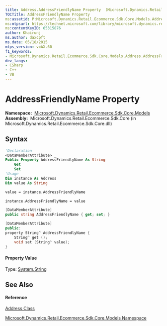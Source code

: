 ```yaml
---
title: Address.AddressFriendlyName Property  (Microsoft.Dynamics.Retail.Ecommerce.Sdk.Core.Models)
TOCTitle: AddressFriendlyName Property
ms:assetid: P:Microsoft.Dynamics.Retail.Ecommerce.Sdk.Core.Models.Address.AddressFriendlyName
ms:mtpsurl: https://technet.microsoft.com/library/microsoft.dynamics.retail.ecommerce.sdk.core.models.address.addressfriendlyname(v=AX.60)
ms:contentKeyID: 65315876
author: Khairunj
ms.author: daxcpft
ms.date: 05/18/2015
mtps_version: v=AX.60
f1_keywords:
- Microsoft.Dynamics.Retail.Ecommerce.Sdk.Core.Models.Address.AddressFriendlyName
dev_langs:
- CSharp
- C++
- VB
---
```


# AddressFriendlyName Property

**Namespace:**  [Microsoft.Dynamics.Retail.Ecommerce.Sdk.Core.Models](microsoft-dynamics-retail-ecommerce-sdk-core-models-namespace.md)  
**Assembly:**  Microsoft.Dynamics.Retail.Ecommerce.Sdk.Core (in Microsoft.Dynamics.Retail.Ecommerce.Sdk.Core.dll)

## Syntax

``` vb
'Declaration
<DataMemberAttribute> _
Public Property AddressFriendlyName As String
    Get
    Set
'Usage
Dim instance As Address
Dim value As String

value = instance.AddressFriendlyName

instance.AddressFriendlyName = value
```

``` csharp
[DataMemberAttribute]
public string AddressFriendlyName { get; set; }
```

``` c++
[DataMemberAttribute]
public:
property String^ AddressFriendlyName {
    String^ get ();
    void set (String^ value);
}
```

#### Property Value

Type: [System.String](https://technet.microsoft.com/library/s1wwdcbf\(v=ax.60\))  

## See Also

#### Reference

[Address Class](address-class-microsoft-dynamics-retail-ecommerce-sdk-core-models.md)

[Microsoft.Dynamics.Retail.Ecommerce.Sdk.Core.Models Namespace](microsoft-dynamics-retail-ecommerce-sdk-core-models-namespace.md)

